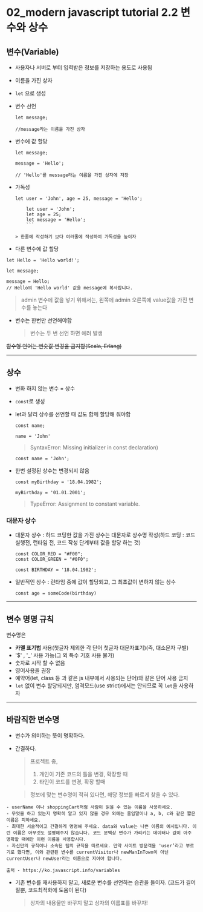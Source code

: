 # 02_modern javascript tutorial 2.2 변수와 상수

## 변수(Variable)

- 사용자나 서버로 부터 입력받은 정보를 저장하는 용도로 사용됨
- 이름을 가진 상자
- `let` 으로 생성
- 변수 선언

  ```
  let message;

  //message라는 이름을 가진 상자
  ```

- 변수에 값 할당

  ```
  let message;

  message = 'Hello';

  // 'Hello'를 message라는 이름을 가진 상자에 저장
  ```

- 가독성

  ````
  let user = 'John', age = 25, message = 'Hello';

      let user = 'John';
      let age = 25;
      let message = 'Hello';
      ```

  > 한줄에 작성하기 보다 여러줄에 작성하여 가독성을 높이자

  ````

- 다른 변수에 값 할당

```
let Hello = 'Hello world!';

let message;

message = Hello;
// Hello의 'Hello world' 값을 message에 복사합니다.
```

> admin 변수에 값을 넣기 위해서는, 왼쪽에 admin 오른쪽에 value값을 가진 변수를 놓는다

- 변수는 한번만 선언해야함
  > 변수는 두 번 선언 하면 에러 발생

~~함수형 언어는 변숫값 변경을 금지함(Scala, Erlang)~~

---

## 상수

- 변화 하지 않는 변수 = 상수
- `const`로 생성
- let과 달리 상수를 선언할 때 값도 함께 할당해 줘야함

  ```
  const name;

  name = 'John'
  ```

  > SyntaxError: Missing initializer in const declaration)

  ```
  const name = 'John';
  ```

- 한번 설정된 상수는 변경되지 않음

  ```
  const myBirthday = '18.04.1982';

  myBirthday = '01.01.2001';
  ```

  > TypeError: Assignment to constant variable.

### 대문자 상수

- 대문자 상수 : 하드 코딩한 값을 가진 상수는 대문자로 상수명 작성(하드 코딩 : 코드 실행전, 런타임 전, 코드 작성 단계부터 값을 할당 하는 것)

  ```
  const COLOR_RED = "#F00";
  const COLOR_GREEN = "#0F0";

  const BIRTHDAY = '18.04.1982';
  ```

- 일반적인 상수 : 런타임 중에 값이 할당되고, 그 최초값이 변하지 않는 상수
  ```
  const age = someCode(birthday)
  ```

---

## 변수 명명 규칙

변수명은

- **카멜 표기법** 사용(첫글자 제외한 각 단어 첫글자 대문자표기)(즉, 대소문자 구별)
- '$' , '\_' 사용 가능(그 외 특수 기호 사용 불가)
- 숫자로 시작 할 수 없음
- 영어사용을 권장
- 예약어(let, class 등 과 같은 js 내부에서 사용되는 단어)와 같은 단어 사용 금지
- `let` 없이 변수 할당되지만, 엄격모드(use strict)에서는 안되므로 꼭 `let`을 사용하자

---

## 바람직한 변수명

- 변수가 의미하는 뜻이 명확하다.
- 간결하다.

  > 프로젝트 중,
  >
  > 1. 개인이 기존 코드의 틀을 변경, 확장할 때
  > 2. 타인이 코드를 변경, 확장 할때

  > 정보에 맞는 변수명이 적혀 있다면, 해당 정보를 빠르게 찾을 수 있다.

```
- userName 이나 shoppingCart처럼 사람이 읽을 수 있는 이름을 사용하세요.
- 무엇을 하고 있는지 명확히 알고 있지 않을 경우 외에는 줄임말이나 a, b, c와 같은 짧은 이름은 피하세요.
- 최대한 서술적이고 간결하게 명명해 주세요. data와 value는 나쁜 이름의 예시입니다. 이런 이름은 아무것도 설명해주지 않습니다. 코드 문맥상 변수가 가리키는 데이터나 값이 아주 명확할 때에만 이런 이름을 사용합시다.
- 자신만의 규칙이나 소속된 팀의 규칙을 따르세요. 만약 사이트 방문객을 'user’라고 부르기로 했다면, 이와 관련된 변수를 currentVisitor나 newManInTown이 아닌 currentUser나 newUser라는 이름으로 지어야 합니다.

출처 - https://ko.javascript.info/variables
```

- 기존 변수를 재사용하지 말고, 새로운 변수를 선언하는 습관을 들이자. (코드가 길어질뿐, 코드최적화에 도움이 된다)
  > 상자의 내용물만 바꾸지 말고 상자의 이름표를 바꾸자!
